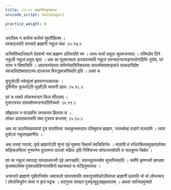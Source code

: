 ```yaml
---
title: ०५-०१ ब्राह्मणीनकुलकथा
unicode_script: devanagari

practice_weight: 0
---
```

अपरीक्ष्य न कर्तव्यं कर्तव्यं सुपरीक्षितम् ।  
पश्चाद्भवति सन्तापो ब्राह्मणी नकुलं यथा ॥५.१७॥

कस्मिंश्चिदधिष्ठाने देवशर्मा नाम ब्राह्मणः प्रतिवसति स्म । तस्य भार्या प्रसूता सुतमजनयत् । तस्मिन्नेव दिने नकुली नकुलं प्रसूय सृता । अथ सा सुतवत्सला दारकवत्तमपि नकुलं स्तन्यदानाभ्यङ्गमर्दनादिभिः पुपोष, परं तस्य न विश्वसिति । अपत्यस्नेहस्य सर्वस्नेहातिरिक्ततया सततमेवमाशङ्कते यत्कदाचिदेष स्वजातिदोषवशादस्य दारकस्य विरुद्धमाचरिष्यति इति । उक्तं च

कुपुत्रोऽपि भवेत्पुंसां हृदयानन्दकारकः ।  
दुर्विनीतः कुरूपोऽपि मूर्खोऽपि व्यसनी खलः ॥५.१८॥  

एवं च भाषते लोकश्चन्दनं किल शीतलम् ।  
पुत्रगात्रस्य संस्पर्शश्चन्दनादतिरिच्यते ॥५.१९॥  

सौहृदस्य न वाञ्छन्ति जनकस्य हितस्य च ।  
लोकाः प्रपालकस्यापि यथा पुत्रस्य बन्धनम् ॥५.२०॥

अथ सा कदाचिच्छय्यायां पुत्रं शाययित्वा जलकुम्भमादाय पतिमुवाच ब्राह्मण, जलार्थमहं तडागे यास्यामि । त्वया पुत्रोऽयं नकुलाद्रक्षणीयः ।  

अथ तस्यां गतायां, पृष्ठे ब्राह्मणोऽपि शून्यं गृहं मुक्त्वा भिक्षार्थं क्वचिन्निर्गतः । मातापि तं रुधिरक्लिन्नमुखमालोक्य शङ्कितचित्ता नूनमनेन दुरात्मना दारको भक्षितः इति निश्चिन्त्य कोपात्तस्योपरि तं जलकुम्भं चिक्षेप ।  

एवं सा नकुलं व्यापाद्य यावत्प्रलपन्ती गृहे आगच्छति, तावत्सुतस्तथैव सुप्तस्तिष्ठति । समीपे कृष्णसर्पं खण्डशः कृतमवलोक्य पुत्रवधशोकेनात्मशिरो वक्षःस्थलं च ताडितुमारब्धा ।  

अत्रान्तरे ब्राह्मणो गृहीतनिर्वापः समायातो यावत्पश्यति तावत्पुत्रशोकोऽभितप्ता ब्राह्मणी प्रलपति भो भो लोभात्मन् ! लोभाभिभूतेन त्वया न कृतं मद्वचः । तदनुभव साम्प्रतं पुत्रमृत्युदुःखवृक्षफलम् । अथवा साध्विदमुच्यते

<div class="js_include" url="05-02_lObhAviShTachakradharakathA.md"  newLevelForH1="3" includeTitle="true"> </div>
